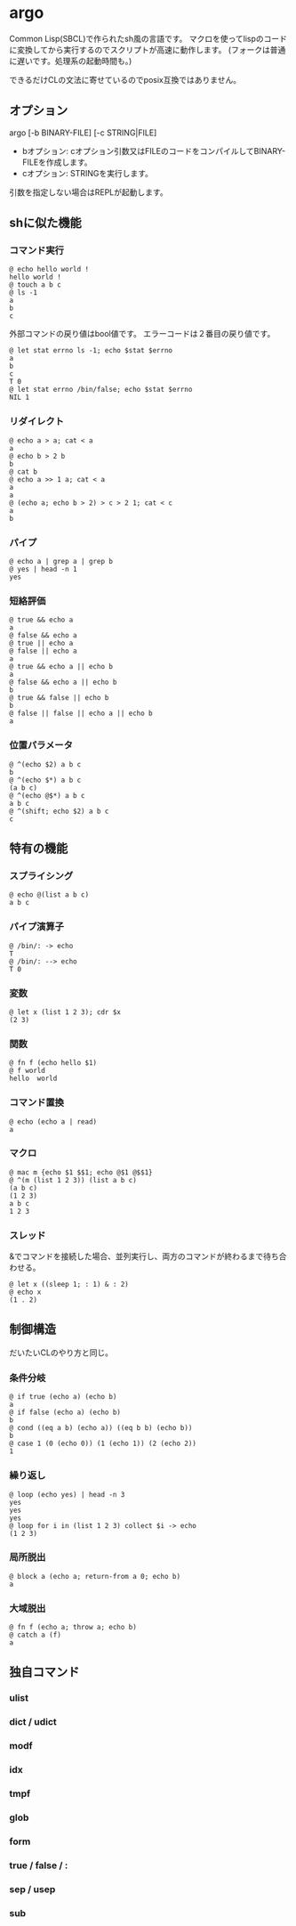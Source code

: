 # argo

Common Lisp(SBCL)で作られたsh風の言語です。
マクロを使ってlispのコードに変換してから実行するのでスクリプトが高速に動作します。
(フォークは普通に遅いです。処理系の起動時間も。)

できるだけCLの文法に寄せているのでposix互換ではありません。

## オプション
argo \[-b BINARY-FILE] \[-c STRING|FILE]

* bオプション: cオプション引数又はFILEのコードをコンパイルしてBINARY-FILEを作成します。
* cオプション: STRINGを実行します。

引数を指定しない場合はREPLが起動します。

## shに似た機能
### コマンド実行

```
@ echo hello world !
hello world !
@ touch a b c
@ ls -1
a
b
c
```

外部コマンドの戻り値はbool値です。
エラーコードは２番目の戻り値です。

```
@ let stat errno ls -1; echo $stat $errno
a
b
c
T 0
@ let stat errno /bin/false; echo $stat $errno
NIL 1
```

### リダイレクト

```
@ echo a > a; cat < a
a
@ echo b > 2 b
b
@ cat b
@ echo a >> 1 a; cat < a
a
a
@ (echo a; echo b > 2) > c > 2 1; cat < c
a
b
```

### パイプ

```
@ echo a | grep a | grep b
@ yes | head -n 1
yes
```

### 短絡評価

```
@ true && echo a
a
@ false && echo a
@ true || echo a
@ false || echo a
a
@ true && echo a || echo b
a
@ false && echo a || echo b
b
@ true && false || echo b
b
@ false || false || echo a || echo b
a
```

### 位置パラメータ

```
@ ^(echo $2) a b c
b
@ ^(echo $*) a b c
(a b c)
@ ^(echo @$*) a b c
a b c
@ ^(shift; echo $2) a b c
c
```

## 特有の機能
### スプライシング

```
@ echo @(list a b c)
a b c
```

### パイプ演算子

```
@ /bin/: -> echo
T
@ /bin/: --> echo
T 0
```

### 変数

```
@ let x (list 1 2 3); cdr $x
(2 3)
```

### 関数

```
@ fn f (echo hello $1)
@ f world
hello  world
```

### コマンド置換

```
@ echo (echo a | read)
a
```

### マクロ

```
@ mac m {echo $1 $$1; echo @$1 @$$1}
@ ^(m (list 1 2 3)) (list a b c)
(a b c)
(1 2 3)
a b c
1 2 3
```

### スレッド

&でコマンドを接続した場合、並列実行し、両方のコマンドが終わるまで待ち合わせる。

```
@ let x ((sleep 1; : 1) & : 2)
@ echo x
(1 . 2)
```

## 制御構造
だいたいCLのやり方と同じ。

### 条件分岐

```
@ if true (echo a) (echo b)
a
@ if false (echo a) (echo b)
b
@ cond ((eq a b) (echo a)) ((eq b b) (echo b))
b
@ case 1 (0 (echo 0)) (1 (echo 1)) (2 (echo 2))
1
```

### 繰り返し

```
@ loop (echo yes) | head -n 3
yes
yes
yes
@ loop for i in (list 1 2 3) collect $i -> echo
(1 2 3)
```

### 局所脱出

```
@ block a (echo a; return-from a 0; echo b)
a
```

### 大域脱出

```
@ fn f (echo a; throw a; echo b)
@ catch a (f)
a
```

## 独自コマンド

### ulist

### dict / udict

### modf

### idx

### tmpf

### glob

### form

### true / false / :

### sep / usep

### sub
